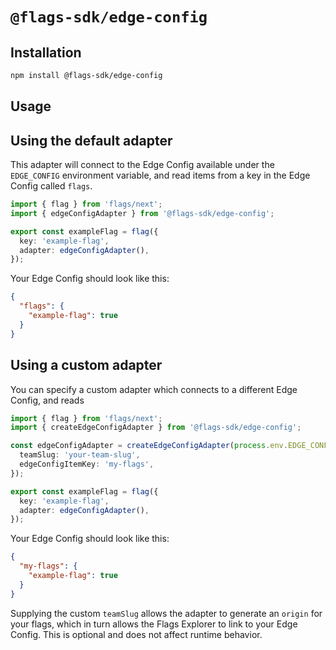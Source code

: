 # `@flags-sdk/edge-config`

## Installation

```bash
npm install @flags-sdk/edge-config
```

## Usage

## Using the default adapter

This adapter will connect to the Edge Config available under the `EDGE_CONFIG` environment variable, and read items from a key in the Edge Config called `flags`.

```ts
import { flag } from 'flags/next';
import { edgeConfigAdapter } from '@flags-sdk/edge-config';

export const exampleFlag = flag({
  key: 'example-flag',
  adapter: edgeConfigAdapter(),
});
```

Your Edge Config should look like this:

```json
{
  "flags": {
    "example-flag": true
  }
}
```

## Using a custom adapter

You can specify a custom adapter which connects to a different Edge Config, and reads

```ts
import { flag } from 'flags/next';
import { createEdgeConfigAdapter } from '@flags-sdk/edge-config';

const edgeConfigAdapter = createEdgeConfigAdapter(process.env.EDGE_CONFIG, {
  teamSlug: 'your-team-slug',
  edgeConfigItemKey: 'my-flags',
});

export const exampleFlag = flag({
  key: 'example-flag',
  adapter: edgeConfigAdapter(),
});
```

Your Edge Config should look like this:

```json
{
  "my-flags": {
    "example-flag": true
  }
}
```

Supplying the custom `teamSlug` allows the adapter to generate an `origin` for your flags, which in turn allows the Flags Explorer to link to your Edge Config. This is optional and does not affect runtime behavior.
